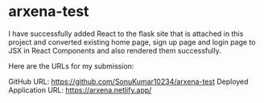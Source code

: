 # arxena-test

I have successfully added React to the flask site that is attached in this project and converted existing home page, sign up page and login page to JSX in React Components and also rendered
them successfully.

Here are the URLs for my submission:

  GitHub URL: https://github.com/SonuKumar10234/arxena-test
  Deployed Application URL: https://arxena.netlify.app/



 
